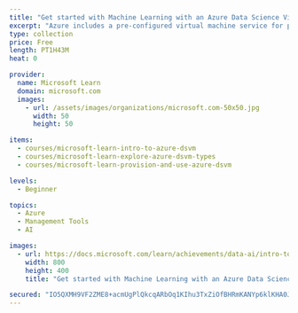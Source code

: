 ```yaml
---
title: "Get started with Machine Learning with an Azure Data Science Virtual Machine"
excerpt: "Azure includes a pre-configured virtual machine service for performing Data Science tasks. Learn how to use the Azure Data Science Virtual Machine to do common data analysis and machine learning tasks."
type: collection
price: Free
length: PT1H43M
heat: 0

provider:
  name: Microsoft Learn
  domain: microsoft.com
  images:
    - url: /assets/images/organizations/microsoft.com-50x50.jpg
      width: 50
      height: 50

items:
  - courses/microsoft-learn-intro-to-azure-dsvm
  - courses/microsoft-learn-explore-azure-dsvm-types
  - courses/microsoft-learn-provision-and-use-azure-dsvm

levels:
  - Beginner

topics:
  - Azure
  - Management Tools
  - AI

images:
  - url: https://docs.microsoft.com/learn/achievements/data-ai/intro-to-azure-dsvm-badge-social.png
    width: 800
    height: 400
    title: "Get started with Machine Learning with an Azure Data Science Virtual Machine"

secured: "IO5QXMH9VF2ZME8+acmUgPlQkcqARbOq1KIhu3TxZiOfBHRmKANYp6klKHA0Jic1A+VEiNCH9qxEm2WO8oEy9R5BUMPGNiqtkARTk62I1JcXuFMjry5/NfRZ1rdgWEVz0aamOM42p0Kpc4iCgbpkYeztp0sm4+ddN3d+SkdBJfJ6X6Uty7yyc2f61OtUhexMB14zhQmrUrZPPyTx+1t7TRey888e6Po8O9X/9W1uxvfsl7lkU3aHXdMSjiHoj5wbo6kjKPyEDD/R7K+GrT7uXeCc/+PdgWEsuiZG60/jKTye1Y16NKwEpj0HUiKEMXPIOajLkzmGjoyAUrh5ds2mXA==;nSxTWQTfi2IqwjiK6uWoyA=="
---
```


